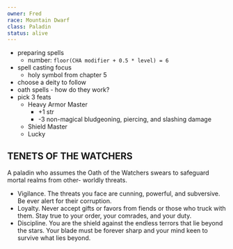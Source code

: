 ```yaml
---
owner: Fred
race: Mountain Dwarf
class: Paladin
status: alive
---
```

- preparing spells
	- number: `floor(CHA modifier + 0.5 * level) = 6`
- spell casting focus
	- holy symbol from chapter 5
- choose a deity to follow
- oath spells - how do they work?
- pick 3 feats
	- Heavy Armor Master
		- +1 str
		- -3 non-magical bludgeoning, piercing, and slashing damage
	- Shield Master
	- Lucky
## TENETS OF THE WATCHERS
A paladin who assumes the Oath of the Watchers
swears to safeguard mortal realms from other-
worldly threats.
- Vigilance. The threats you face are cunning,
powerful, and subversive. Be ever alert for their
corruption.
- Loyalty. Never accept gifts or favors from fiends or
those who truck with them. Stay true to your order,
your comrades, and your duty.
- Discipline. You are the shield against the endless
terrors that lie beyond the stars. Your blade must be
forever sharp and your mind keen to survive what
lies beyond.